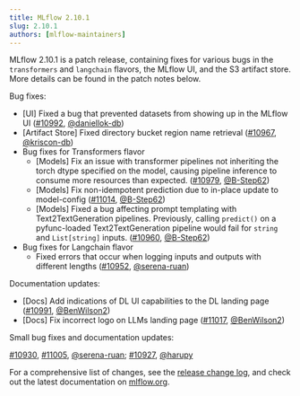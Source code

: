 ```yaml
---
title: MLflow 2.10.1
slug: 2.10.1
authors: [mlflow-maintainers]
---
```


MLflow 2.10.1 is a patch release, containing fixes for various bugs in the `transformers` and `langchain` flavors, the MLflow UI, and the S3 artifact store. More details can be found in the patch notes below.

Bug fixes:

- [UI] Fixed a bug that prevented datasets from showing up in the MLflow UI ([#10992](https://github.com/mlflow/mlflow/pull/10992), [@daniellok-db](https://github.com/daniellok-db))
- [Artifact Store] Fixed directory bucket region name retrieval ([#10967](https://github.com/mlflow/mlflow/pull/10967), [@kriscon-db](https://github.com/kriscon-db))
- Bug fixes for Transformers flavor
  - [Models] Fix an issue with transformer pipelines not inheriting the torch dtype specified on the model, causing pipeline inference to consume more resources than expected. ([#10979](https://github.com/mlflow/mlflow/pull/10979), [@B-Step62](https://github.com/B-Step62))
  - [Models] Fix non-idempotent prediction due to in-place update to model-config ([#11014](https://github.com/mlflow/mlflow/pull/11014), [@B-Step62](https://github.com/B-Step62))
  - [Models] Fixed a bug affecting prompt templating with Text2TextGeneration pipelines. Previously, calling `predict()` on a pyfunc-loaded Text2TextGeneration pipeline would fail for `string` and `List[string]` inputs. ([#10960](https://github.com/mlflow/mlflow/pull/10960), [@B-Step62](https://github.com/B-Step62))
- Bug fixes for Langchain flavor
  - Fixed errors that occur when logging inputs and outputs with different lengths ([#10952](https://github.com/mlflow/mlflow/pull/10952), [@serena-ruan](https://github.com/serena-ruan))

Documentation updates:

- [Docs] Add indications of DL UI capabilities to the DL landing page ([#10991](https://github.com/mlflow/mlflow/pull/10991), [@BenWilson2](https://github.com/BenWilson2))
- [Docs] Fix incorrect logo on LLMs landing page ([#11017](https://github.com/mlflow/mlflow/pull/11017), [@BenWilson2](https://github.com/BenWilson2))

Small bug fixes and documentation updates:

[#10930](https://github.com/mlflow/mlflow/pull/10930), [#11005](https://github.com/mlflow/mlflow/pull/11005), [@serena-ruan](https://github.com/serena-ruan); [#10927](https://github.com/mlflow/mlflow/pull/10927), [@harupy](https://github.com/harupy)

For a comprehensive list of changes, see the [release change log](https://github.com/mlflow/mlflow/releases/tag/v2.10.1), and check out the latest documentation on [mlflow.org](http://mlflow.org/).
